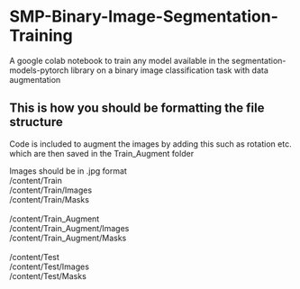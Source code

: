 # SMP-Binary-Image-Segmentation-Training
A google colab notebook to train any model available in the segmentation-models-pytorch library on a binary image classification task with data augmentation


## This is how you should be formatting the file structure ##

Code is included to augment the images by adding this such as rotation etc. which are then saved in the Train_Augment folder

Images should be in .jpg format
</br>
/content/Train</br>
/content/Train/Images</br>
/content/Train/Masks</br>
</br>
/content/Train_Augment</br>
/content/Train_Augment/Images</br>
/content/Train_Augment/Masks</br>
</br>
/content/Test</br>
/content/Test/Images</br>
/content/Test/Masks</br>
